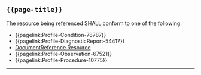 ## <code>{{page-title}}</code>
	
The resource being referenced SHALL conform to one of the following:

- {{pagelink:Profile-Condition-78787}}
- {{pagelink:Profile-DiagnosticReport-54417}}
- <a href="https://hl7.org/fhir/R4/DocumentReference.html">DocumentReference Resource</a>
- {{pagelink:Profile-Observation-67521}}
- {{pagelink:Profile-Procedure-10775}}

---


